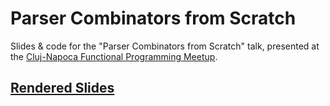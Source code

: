 # Parser Combinators from Scratch

Slides & code for the "Parser Combinators from Scratch" talk, presented at the [Cluj-Napoca Functional Programming Meetup](https://www.meetup.com/Cluj-fp/).

## [Rendered Slides](https://aionescu.github.io/parser-combinators-from-scratch/slides/Slides)
